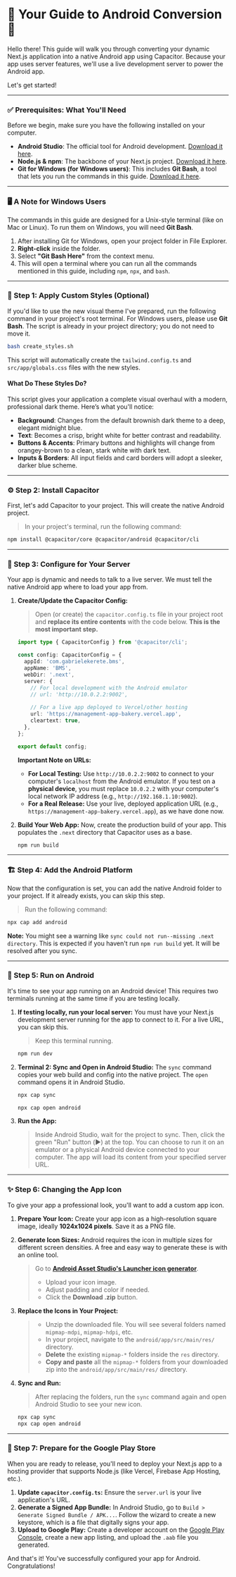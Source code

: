 
# 🌟 Your Guide to Android Conversion 🌟

Hello there! This guide will walk you through converting your dynamic Next.js application into a native Android app using Capacitor. Because your app uses server features, we'll use a live development server to power the Android app.

Let's get started!

---

### ✅ Prerequisites: What You'll Need

Before we begin, make sure you have the following installed on your computer.

- **Android Studio**: The official tool for Android development. [Download it here](https://developer.android.com/studio).
- **Node.js & npm**: The backbone of your Next.js project. [Download it here](https://nodejs.org/).
- **Git for Windows (for Windows users)**: This includes **Git Bash**, a tool that lets you run the commands in this guide. [Download it here](https://git-scm.com/download/win).

---

### 🖥️ A Note for Windows Users

The commands in this guide are designed for a Unix-style terminal (like on Mac or Linux). To run them on Windows, you will need **Git Bash**.

1.  After installing Git for Windows, open your project folder in File Explorer.
2.  **Right-click** inside the folder.
3.  Select **"Git Bash Here"** from the context menu.
4.  This will open a terminal where you can run all the commands mentioned in this guide, including `npm`, `npx`, and `bash`.

---

### 🎨 Step 1: Apply Custom Styles (Optional)

If you'd like to use the new visual theme I've prepared, run the following command in your project's root terminal. For Windows users, please use **Git Bash**. The script is already in your project directory; you do not need to move it.

```bash
bash create_styles.sh
```
This script will automatically create the `tailwind.config.ts` and `src/app/globals.css` files with the new styles.

#### What Do These Styles Do?
This script gives your application a complete visual overhaul with a modern, professional dark theme. Here’s what you'll notice:
- **Background**: Changes from the default brownish dark theme to a deep, elegant midnight blue.
- **Text**: Becomes a crisp, bright white for better contrast and readability.
- **Buttons & Accents**: Primary buttons and highlights will change from orangey-brown to a clean, stark white with dark text.
- **Inputs & Borders**: All input fields and card borders will adopt a sleeker, darker blue scheme.

---

### ⚙️ Step 2: Install Capacitor

First, let's add Capacitor to your project. This will create the native Android project.

> In your project's terminal, run the following command:

```bash
npm install @capacitor/core @capacitor/android @capacitor/cli
```

---

### 🔌 Step 3: Configure for Your Server

Your app is dynamic and needs to talk to a live server. We must tell the native Android app where to load your app from.

1.  **Create/Update the Capacitor Config:**
    > Open (or create) the `capacitor.config.ts` file in your project root and **replace its entire contents** with the code below. **This is the most important step.**

    ```typescript
    import type { CapacitorConfig } from '@capacitor/cli';

    const config: CapacitorConfig = {
      appId: 'com.gabrielekerete.bms',
      appName: 'BMS',
      webDir: '.next',
      server: {
        // For local development with the Android emulator
        // url: 'http://10.0.2.2:9002',
        
        // For a live app deployed to Vercel/other hosting
        url: 'https://management-app-bakery.vercel.app', 
        cleartext: true,
      },
    };

    export default config;
    ```
    **Important Note on URLs:**
    - **For Local Testing:** Use `http://10.0.2.2:9002` to connect to your computer's `localhost` from the Android emulator. If you test on a **physical device**, you must replace `10.0.2.2` with your computer's local network IP address (e.g., `http://192.168.1.10:9002`).
    - **For a Real Release:** Use your live, deployed application URL (e.g., `https://management-app-bakery.vercel.app`), as we have done now.

2.  **Build Your Web App:** Now, create the production build of your app. This populates the `.next` directory that Capacitor uses as a base.
    ```bash
    npm run build
    ```

---

### 🏗️ Step 4: Add the Android Platform

Now that the configuration is set, you can add the native Android folder to your project. If it already exists, you can skip this step.

> Run the following command:

```bash
npx cap add android
```
**Note:** You might see a warning like `sync could not run--missing .next directory`. This is expected if you haven't run `npm run build` yet. It will be resolved after you sync.

---

### 📱 Step 5: Run on Android

It's time to see your app running on an Android device! This requires two terminals running at the same time if you are testing locally.

1.  **If testing locally, run your local server:** You must have your Next.js development server running for the app to connect to it. For a live URL, you can skip this.
    > Keep this terminal running.
    ```bash
    npm run dev
    ```

2.  **Terminal 2: Sync and Open in Android Studio:** The `sync` command copies your web build and config into the native project. The `open` command opens it in Android Studio.
    ```bash
    npx cap sync
    ```
    ```bash
    npx cap open android
    ```

3.  **Run the App:**
    > Inside Android Studio, wait for the project to sync. Then, click the green "Run" button (▶️) at the top. You can choose to run it on an emulator or a physical Android device connected to your computer. The app will load its content from your specified server URL.

---

### ✨ Step 6: Changing the App Icon

To give your app a professional look, you'll want to add a custom app icon.

1.  **Prepare Your Icon:** Create your app icon as a high-resolution square image, ideally **1024x1024 pixels**. Save it as a PNG file.

2.  **Generate Icon Sizes:** Android requires the icon in multiple sizes for different screen densities. A free and easy way to generate these is with an online tool.
    > Go to **[Android Asset Studio's Launcher icon generator](https://romannurik.github.io/AndroidAssetStudio/icons-launcher.html)**.
    > - Upload your icon image.
    > - Adjust padding and color if needed.
    > - Click the **Download .zip** button.

3.  **Replace the Icons in Your Project:**
    > - Unzip the downloaded file. You will see several folders named `mipmap-mdpi`, `mipmap-hdpi`, etc.
    > - In your project, navigate to the `android/app/src/main/res/` directory.
    > - **Delete** the existing `mipmap-*` folders inside the `res` directory.
    > - **Copy and paste** all the `mipmap-*` folders from your downloaded zip into the `android/app/src/main/res/` directory.

4.  **Sync and Run:**
    > After replacing the folders, run the `sync` command again and open Android Studio to see your new icon.
    ```bash
    npx cap sync
    npx cap open android
    ```
---

### 🚀 Step 7: Prepare for the Google Play Store

When you are ready to release, you'll need to deploy your Next.js app to a hosting provider that supports Node.js (like Vercel, Firebase App Hosting, etc.).

1.  **Update `capacitor.config.ts`:** Ensure the `server.url` is your live application's URL.
2.  **Generate a Signed App Bundle:** In Android Studio, go to `Build > Generate Signed Bundle / APK...`. Follow the wizard to create a new keystore, which is a file that digitally signs your app.
3.  **Upload to Google Play:** Create a developer account on the [Google Play Console](https://play.google.com/console), create a new app listing, and upload the `.aab` file you generated.

And that's it! You've successfully configured your app for Android. Congratulations!
